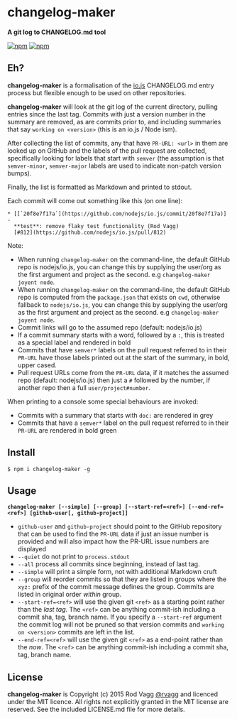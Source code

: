 # changelog-maker

**A git log to CHANGELOG.md tool**

[![npm](https://nodei.co/npm/changelog-maker.png?downloads=true&downloadRank=true)](https://nodei.co/npm/changelog-maker/)
[![npm](https://nodei.co/npm-dl/changelog-maker.png?months=6&height=3)](https://nodei.co/npm/changelog-maker/)

## Eh?

**changelog-maker** is a formalisation of the [io.js](https://github.com/nodejs/io.js) CHANGELOG.md entry process but flexible enough to be used on other repositories.

**changelog-maker** will look at the git log of the current directory, pulling entries since the last tag. Commits with just a version number in the summary are removed, as are commits prior to, and including summaries that say `working on <version>` (this is an io.js / Node ism).

After collecting the list of commits, any that have `PR-URL: <url>` in them are looked up on GitHub and the labels of the pull request are collected, specifically looking for labels that start with `semver` (the assumption is that `semver-minor`, `semver-major` labels are used to indicate non-patch version bumps).

Finally, the list is formatted as Markdown and printed to stdout.

Each commit will come out something like this (on one line):

```
* [[`20f8e7f17a`](https://github.com/nodejs/io.js/commit/20f8e7f17a)] -
  **test**: remove flaky test functionality (Rod Vagg)
  [#812](https://github.com/nodejs/io.js/pull/812)
```

Note:

* When running `changelog-maker` on the command-line, the default GitHub repo is nodejs/io.js, you can change this by supplying the user/org as the first argument and project as the second. e.g `changelog-maker joyent node`.
* When running `changelog-maker` on the command-line, the default GitHub repo is computed from the `package.json` that exists on `cwd`, otherwise fallback to `nodejs/io.js`, you can change this by supplying the user/org as the first argument and project as the second. e.g `changelog-maker joyent node`.
* Commit links will go to the assumed repo (default: nodejs/io.js)
* If a commit summary starts with a word, followed by a `:`, this is treated as a special label and rendered in bold
* Commits that have `semver*` labels on the pull request referred to in their `PR-URL` have those labels printed out at the start of the summary, in bold, upper cased.
* Pull request URLs come from the `PR-URL` data, if it matches the assumed repo (default: nodejs/io.js) then just a `#` followed by the number, if another repo then a full `user/project#number`.

When printing to a console some special behaviours are invoked:

* Commits with a summary that starts with `doc:` are rendered in grey
* Commits that have a `semver*` label on the pull request referred to in their `PR-URL` are rendered in bold green

## Install

```
$ npm i changelog-maker -g
```

## Usage

**`changelog-maker [--simple] [--group] [--start-ref=<ref>] [--end-ref=<ref>] [github-user[, github-project]]`**

* `github-user` and `github-project` should point to the GitHub repository that can be used to find the `PR-URL` data if just an issue number is provided and will also impact how the PR-URL issue numbers are displayed
* `--quiet` do not print to `process.stdout`
* `--all` process all commits since beginning, instead of last tag.
* `--simple` will print a simple form, not with additional Markdown cruft
* `--group` will reorder commits so that they are listed in groups where the `xyz:` prefix of the commit message defines the group. Commits are listed in original order _within_ group.
* `--start-ref=<ref>` will use the given git `<ref>` as a starting point rather than the _last tag_. The `<ref>` can be anything commit-ish including a commit sha, tag, branch name. If you specify a `--start-ref` argument the commit log will not be pruned so that version commits and `working on <version>` commits are left in the list.
* `--end-ref=<ref>` will use the given git `<ref>` as a end-point rather than the _now_. The `<ref>` can be anything commit-ish including a commit sha, tag, branch name.

## License

**changelog-maker** is Copyright (c) 2015 Rod Vagg [@rvagg](https://twitter.com/rvagg) and licenced under the MIT licence. All rights not explicitly granted in the MIT license are reserved. See the included LICENSE.md file for more details.
